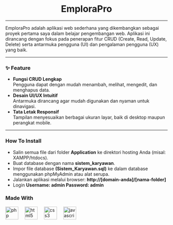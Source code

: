 <h1 align="center">EmploraPro</h1>

---

EmploraPro adalah aplikasi web sederhana yang dikembangkan sebagai proyek pertama saya dalam belajar pengembangan web. Aplikasi ini dirancang dengan fokus pada penerapan fitur CRUD (Create, Read, Update, Delete) serta antarmuka pengguna (UI) dan pengalaman pengguna (UX) yang baik.

---

<h3>✨ Feature</h3>

- **Fungsi CRUD Lengkap**<br>Pengguna dapat dengan mudah menambah, melihat, mengedit, dan menghapus data.
- **Desain UI/UX Intuitif**<br>Antarmuka dirancang agar mudah digunakan dan nyaman untuk dinavigasi.
- **Tata Letak Responsif**<br>Tampilan menyesuaikan berbagai ukuran layar, baik di desktop maupun perangkat mobile.

---

<h3>How To Install</h3>

- Salin semua file dari folder **Application** ke direktori hosting Anda (misal: XAMPP/htdocs).
- Buat database dengan nama **sistem_karyawan**.
- Impor file database **(Sistem_Karyawan.sql)** ke dalam database menggunakan phpMyAdmin atau alat serupa.
- Jalankan aplikasi melalui browser: **http://[domain-anda]/[nama-folder]**
- Login **Username: admin Password: admin**

<h3 align="left">Made With</h3>

<div align="left">
  <img src="https://cdn.jsdelivr.net/gh/devicons/devicon/icons/php/php-original.svg" height="40" alt="php logo"  />
  <img width="12" />
  <img src="https://cdn.jsdelivr.net/gh/devicons/devicon/icons/html5/html5-original.svg" height="40" alt="html5 logo"  />
  <img width="12" />
  <img src="https://cdn.jsdelivr.net/gh/devicons/devicon/icons/css3/css3-original.svg" height="40" alt="css3 logo"  />
  <img width="12" />
  <img src="https://cdn.jsdelivr.net/gh/devicons/devicon/icons/javascript/javascript-original.svg" height="40" alt="javascript logo"  />
</div>
